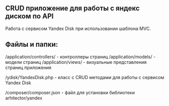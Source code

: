 
## CRUD приложение для работы с яндекс диском по API

Работа c сервисом Yandex Disk при использовании шаблона MVC.  

## Файлы и папки:
/application/controllers/ - контроллеры страниц
/application/models/ - модели страниц
/application/views/ - визуальные представления страниц приложения

/ydisk/YandexDisk.php - класс c CRUD методами для работы c сервисом Yandex Disk

/composer/composer.json - файл для установки библиотеки arhitector/yandex





